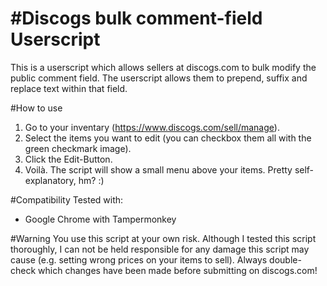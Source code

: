 #Discogs bulk comment-field Userscript
=====================================

This is a userscript which allows sellers at discogs.com to bulk modify the public comment field. The userscript allows them to prepend, suffix and replace text within that field.

#How to use
1. Go to your inventary (https://www.discogs.com/sell/manage).
2. Select the items you want to edit (you can checkbox them all with the green checkmark image).
3. Click the Edit-Button.
4. Voilà. The script will show a small menu above your items. Pretty  self-explanatory, hm? :)


#Compatibility
Tested with:
- Google Chrome with Tampermonkey

#Warning
You use this script at your own risk. Although I tested this script thoroughly, I can not be held responsible for any damage this script may cause (e.g. setting wrong prices on your items to sell). Always double-check which changes have been made before submitting on discogs.com!